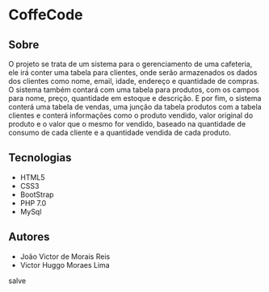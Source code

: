 # CoffeCode
## Sobre
O projeto se trata de um sistema para o gerenciamento de uma cafeteria,  ele irá conter uma tabela para clientes, onde serão armazenados os dados dos clientes como nome, email, idade, endereço e quantidade de compras. O sistema também contará com uma tabela para produtos, com os campos para nome, preço, quantidade em estoque e descrição. E por fim, o sistema conterá uma tabela de vendas, uma junção da tabela produtos com a tabela clientes e conterá informações como o produto vendido, valor original do produto e o valor que o mesmo for vendido, baseado na quantidade de consumo de cada cliente e a quantidade vendida de cada produto.
## Tecnologias
- HTML5
- CSS3
- BootStrap
- PHP 7.0
- MySql
## Autores
- João Victor de Morais Reis
- Victor Huggo Moraes Lima

salve

